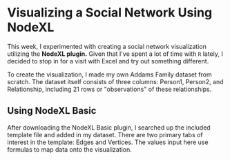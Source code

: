 # Visualizing a Social Network Using NodeXL

This week, I experimented with creating a social network visualization utilizing the **NodeXL plugin.** Given that I've spent a lot of time with `R` lately, I decided to stop in for a visit with Excel and try out something different.

To create the visualization, I made my own Addams Family dataset from scratch. The dataset itself consists of three columns: Person1, Person2, and Relationship, including 21 rows or "observations" of these relationships.

## Using NodeXL Basic
After downloading the NodeXL Basic plugin, I searched up the included template file and added in my dataset. There are two primary tabs of interest in the template: Edges and Vertices. The values input here use formulas to map data onto the visualization.

